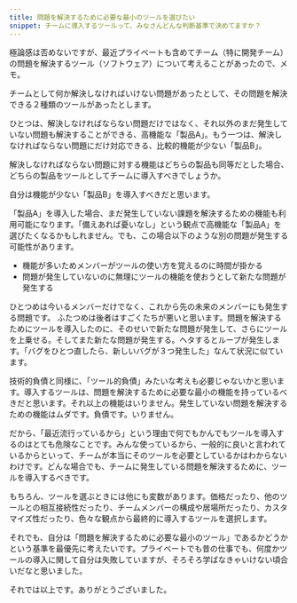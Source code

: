 ```yaml
---
title: 問題を解決するために必要な最小のツールを選びたい
snippet: チームに導入するツールって、みなさんどんな判断基準で決めてますか？
---
```


極論感は否めないですが、最近プライベートも含めてチーム（特に開発チーム）の問題を解決するツール（ソフトウェア）について考えることがあったので、メモ。

チームとして何か解決しなければいけない問題があったとして、その問題を解決できる２種類のツールがあったとします。

ひとつは、解決しなければならない問題だけではなく、それ以外のまだ発生していない問題も解決することができる、高機能な「製品A」。もう一つは、解決しなければならない問題にだけ対応できる、比較的機能が少ない「製品B」。

解決しなければならない問題に対する機能はどちらの製品も同等だとした場合、どちらの製品をツールとしてチームに導入すべきでしょうか。

自分は機能が少ない「製品B」を導入すべきだと思います。

「製品A」を導入した場合、まだ発生していない課題を解決するための機能も利用可能になります。「備えあれば憂いなし」という観点で高機能な「製品A」を選びたくなるかもしれません。でも、この場合以下のような別の問題が発生する可能性があります。

* 機能が多いためメンバーがツールの使い方を覚えるのに時間が掛かる
* 問題が発生していないのに無理にツールの機能を使おうとして新たな問題が発生する

ひとつめは今いるメンバーだけでなく、これから先の未来のメンバーにも発生する問題です。 ふたつめは後者はすごくたちが悪いと思います。問題を解決するためにツールを導入したのに、そのせいで新たな問題が発生して、さらにツールを上乗せる。そしてまた新たな問題が発生する。ヘタするとループが発生します。「バグをひとつ直したら、新しいバグが３つ発生した」なんて状況に似ています。

技術的負債と同様に、「ツール的負債」みたいな考えも必要じゃないかと思います。導入するツールは、問題を解決するために必要な最小の機能を持っているべきだと思います。それ以上の機能はいりません。発生していない問題を解決するための機能はムダです。負債です。いりません。

だから、「最近流行っているから」という理由で何でもかんでもツールを導入するのはとても危険なことです。みんな使っているから、一般的に良いと言われているからといって、チームが本当にそのツールを必要としているかはわからないわけです。どんな場合でも、チームに発生している問題を解決するために、ツールを導入するべきです。

もちろん、ツールを選ぶときには他にも変数があります。価格だったり、他のツールとの相互接続性だったり、チームメンバーの構成や居場所だったり、カスタマイズ性だったり、色々な観点から最終的に導入するツールを選択します。

それでも、自分は「問題を解決するために必要な最小のツール」であるかどうかという基準を最優先に考えたいです。プライベートでも昔の仕事でも、何度かツールの導入に関して自分は失敗していますが、そろそろ学ばなきゃいけない頃合いだなと思いました。

それでは以上です。ありがとうございました。
